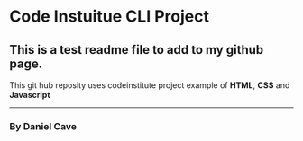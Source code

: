 # Code Instuitue CLI Project
## This is a test readme file to add to my github page.
This git hub reposity uses codeinstitute project example of **HTML**, **CSS** and **Javascript**
***
### By Daniel Cave